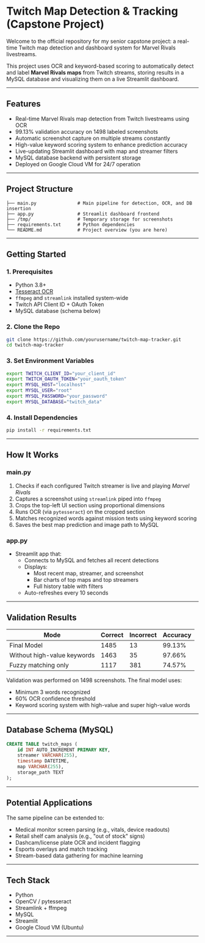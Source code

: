 
# Twitch Map Detection & Tracking (Capstone Project)

Welcome to the official repository for my senior capstone project: a real-time Twitch map detection and dashboard system for Marvel Rivals livestreams.

This project uses OCR and keyword-based scoring to automatically detect and label **Marvel Rivals maps** from Twitch streams, storing results in a MySQL database and visualizing them on a live Streamlit dashboard.

---

## Features

- Real-time Marvel Rivals map detection from Twitch livestreams using OCR
- 99.13% validation accuracy on 1498 labeled screenshots
- Automatic screenshot capture on multiple streams constantly
- High-value keyword scoring system to enhance prediction accuracy
- Live-updating Streamlit dashboard with map and streamer filters
- MySQL database backend with persistent storage
- Deployed on Google Cloud VM for 24/7 operation

---

## Project Structure

```
├── main.py               # Main pipeline for detection, OCR, and DB insertion
├── app.py                # Streamlit dashboard frontend
├── /tmp/                 # Temporary storage for screenshots
├── requirements.txt      # Python dependencies
└── README.md             # Project overview (you are here)
```

---

## Getting Started

### 1. Prerequisites
- Python 3.8+
- [Tesseract OCR](https://github.com/tesseract-ocr/tesseract)
- `ffmpeg` and `streamlink` installed system-wide
- Twitch API Client ID + OAuth Token
- MySQL database (schema below)

### 2. Clone the Repo
```bash
git clone https://github.com/yourusername/twitch-map-tracker.git
cd twitch-map-tracker
```

### 3. Set Environment Variables
```bash
export TWITCH_CLIENT_ID="your_client_id"
export TWITCH_OAUTH_TOKEN="your_oauth_token"
export MYSQL_HOST="localhost"
export MYSQL_USER="root"
export MYSQL_PASSWORD="your_password"
export MYSQL_DATABASE="twitch_data"
```

### 4. Install Dependencies
```bash
pip install -r requirements.txt
```

---

## How It Works

### main.py
1. Checks if each configured Twitch streamer is live and playing *Marvel Rivals*
2. Captures a screenshot using `streamlink` piped into `ffmpeg`
3. Crops the top-left UI section using proportional dimensions
4. Runs OCR (via `pytesseract`) on the cropped section
5. Matches recognized words against mission texts using keyword scoring
6. Saves the best map prediction and image path to MySQL

### app.py
- Streamlit app that:
  - Connects to MySQL and fetches all recent detections
  - Displays:
    - Most recent map, streamer, and screenshot
    - Bar charts of top maps and top streamers
    - Full history table with filters
  - Auto-refreshes every 10 seconds

---

## Validation Results

| Mode                        | Correct | Incorrect | Accuracy  |
|-----------------------------|---------|-----------|-----------|
| Final Model                 | 1485    | 13        | 99.13%    |
| Without high-value keywords | 1463    | 35        | 97.66%    |
| Fuzzy matching only         | 1117    | 381       | 74.57%    |

Validation was performed on 1498 screenshots. The final model uses:
- Minimum 3 words recognized
- 60% OCR confidence threshold
- Keyword scoring system with high-value and super high-value words

---

## Database Schema (MySQL)
```sql
CREATE TABLE twitch_maps (
    id INT AUTO_INCREMENT PRIMARY KEY,
    streamer VARCHAR(255),
    timestamp DATETIME,
    map VARCHAR(255),
    storage_path TEXT
);
```

---

## Potential Applications

The same pipeline can be extended to:
- Medical monitor screen parsing (e.g., vitals, device readouts)
- Retail shelf cam analysis (e.g., "out of stock" signs)
- Dashcam/license plate OCR and incident flagging
- Esports overlays and match tracking
- Stream-based data gathering for machine learning

---

## Tech Stack
- Python
- OpenCV / pytesseract
- Streamlink + ffmpeg
- MySQL
- Streamlit
- Google Cloud VM (Ubuntu)

---
